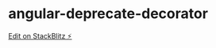 # angular-deprecate-decorator

[Edit on StackBlitz ⚡️](https://stackblitz.com/edit/angular-deprecate-decorator)